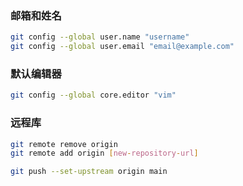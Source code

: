 ### 邮箱和姓名

```sh
git config --global user.name "username"
git config --global user.email "email@example.com"
```

### 默认编辑器

```sh
git config --global core.editor "vim"
```

### 远程库

```sh
git remote remove origin
git remote add origin [new-repository-url]
```

```sh
git push --set-upstream origin main
```